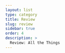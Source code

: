 ```yaml
---
layout: list
type: category
title: Review
slug: review
sidebar: true
order: 4
description: >
  Review: All the Things 
---
```

